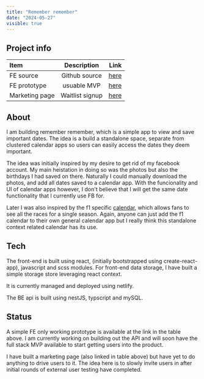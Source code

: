 ```yaml
---
title: "Remember remember"
date: "2024-05-27"
visible: true
---
```


## Project info

| Item           |   Description   |                                                           Link |
| :------------- | :-------------: | -------------------------------------------------------------: |
| FE source      |  Github source  | [here](https://github.com/nileahtobhair/remember-fe/tree/main) |
| FE prototype   |   usuable MVP   | [here](https://github.com/nileahtobhair/remember-fe/tree/main) |
| Marketing page | Waitlist signup |                   [here](https://getremember.niamhlawlor.com/) |

## About

I am building remember remember, which is a simple app to view and save important dates. The idea is a build a standalone space, separate from clustered calendar apps so users can easily access the dates they deem important.

The idea was initially inspired by my desire to get rid of my facebook account. My main heistation in doing so was the photos but also the birthdays I had saved on there. Naturally I could manually download the photos, and add all dates saved to a calendar app. With the funcionality and UI of calendar apps however, I don't believe that I will get the same date functionality that I currently use FB for.

Later I was also inspired by the f1 specific [calendar](https://www.formula1.com/en/racing/2024.html), which allows fans to see all the races for a single season. Again, anyone can just add the f1 calendar to their own general calendar app but I really think this standalone context related calendar has its use.

## Tech

The front-end is built using react, (initially bootstrapped using create-react-app), javascript and scss modules. For front-end data storage, I have built a simple storage store leveraging react context.

It is currently managed and deployed using netlify.

The BE api is built using nestJS, typscript and mySQL.

## Status

A simple FE only working prototype is available at the link in the table above. I am currently working on building out the API and will soon have the full stack MVP available to start getting users into the product.

I have built a marketing page (also linked in table above) but have yet to do anything to drive users to it. The idea here is to slowly invite users in after initial rounds of external user testing have completed.
